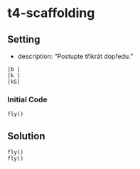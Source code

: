 # t4-scaffolding

## Setting
- description: “Postupte třikrát dopředu.”

```
|b |
|k |
|kS|
```

### Initial Code
```
fly()
```

## Solution

```
fly()
fly()
```
